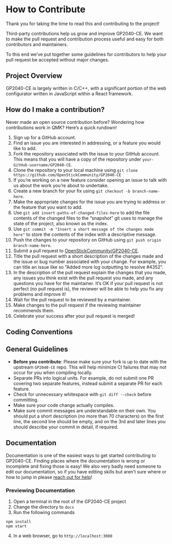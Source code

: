 # How to Contribute

Thank you for taking the time to read this and contributing to the project! 

Third-party contributions help us grow and improve GP2040-CE. We want to make the pull request and contribution process useful and easy for both contributors and maintainers. 

To this end we’ve put together some guidelines for contributors to help your pull request be accepted without major changes.

## Project Overview

GP2040-CE is largely written in C/C++, with a significant portion of the web configurator written in JavaScript within a React framework.

## How do I make a contribution?

Never made an open source contribution before? Wondering how contributions work in QMK? Here’s a quick rundown!

1. Sign up for a GitHub account.
2. Find an issue you are interested in addressing, or a feature you would like to add.
3. Fork the repository associated with the issue to your GitHub account. This means that you will have a copy of the repository under `your-GitHub-username/GP2040-CE`.
4. Clone the repository to your local machine using `git clone https://github.com/OpenStickCommunity/GP2040-CE`
5. If you’re working on a new feature consider opening an issue to talk with us about the work you’re about to undertake.
6. Create a new branch for your fix using `git checkout -b branch-name-here`.
7. Make the appropriate changes for the issue you are trying to address or the feature that you want to add.
8. Use `git add insert-paths-of-changed-files-here` to add the file contents of the changed files to the “snapshot” git uses to manage the state of the project, also known as the index.
9. Use `git commit -m "Insert a short message of the changes made here"` to store the contents of the index with a descriptive message.
10. Push the changes to your repository on GitHub using `git push origin branch-name-here`.
11. Submit a pull request to [OpenStickCommunity/GP2040-CE](https://github.com/OpenStickCommunity/GP2040-CE).
12. Title the pull request with a short description of the changes made and the issue or bug number associated with your change. For example, you can title an issue like so “Added more log outputting to resolve #4352”.
13. In the description of the pull request explain the changes that you made, any issues you think exist with the pull request you made, and any questions you have for the maintainer. It’s OK if your pull request is not perfect (no pull request is), the reviewer will be able to help you fix any problems and improve it!
14. Wait for the pull request to be reviewed by a maintainer.
15. Make changes to the pull request if the reviewing maintainer recommends them.
16. Celebrate your success after your pull request is merged!

## Coding Conventions

## General Guidelines

- **Before you contribute**: Please make sure your fork is up to date with the upstream `GP2040-CE` repo. This will help minimize CI failures that may not occur for you when compiling locally.
- Separate PRs into logical units. For example, do not submit one PR covering two separate features, instead submit a separate PR for each feature.
- Check for unnecessary whitespace with `git diff --check` before committing.
- Make sure your code change actually compiles.
- Make sure commit messages are understandable on their own. You should put a short description (no more than 70 characters) on the first line, the second line should be empty, and on the 3rd and later lines you should describe your commit in detail, if required.

## Documentation

Documentation is one of the easiest ways to get started contributing to GP2040-CE. Finding places where the documentation is wrong or incomplete and fixing those is easy! We also very badly need someone to edit our documentation, so if you have editing skills but aren’t sure where or how to jump in please [reach out for help](getting-help-support "GP2040-CE | Getting Help")!

### Previewing Documentation

1. Open a terminal in the root of the GP2040-CE project
2. Change the directory to `docs`
3. Run the following commands
  ```
  npm install
  npm start
  ```
4. In a web browser, go to `http://localhost:3000`